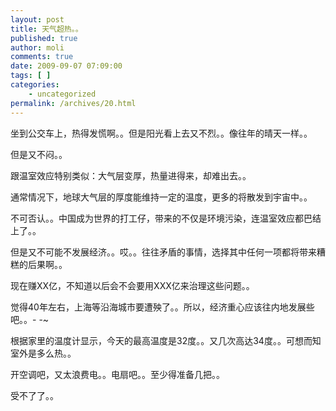 ```yaml
---
layout: post
title: 天气超热。。
published: true
author: moli
comments: true
date: 2009-09-07 07:09:00
tags: [ ]
categories:
    - uncategorized
permalink: /archives/20.html
---
```

坐到公交车上，热得发慌啊。。但是阳光看上去又不烈。。像往年的晴天一样。。

但是又不闷。。

跟温室效应特别类似：大气层变厚，热量进得来，却难出去。。

通常情况下，地球大气层的厚度能维持一定的温度，更多的将散发到宇宙中。。

不可否认。。中国成为世界的打工仔，带来的不仅是环境污染，连温室效应都巴结上了。。

但是又不可能不发展经济。。哎。。往往矛盾的事情，选择其中任何一项都将带来糟糕的后果啊。。

现在赚XX亿，不知道以后会不会要用XXX亿来治理这些问题。。 

觉得40年左右，上海等沿海城市要遭殃了。。所以，经济重心应该往内地发展些吧。。- -~ 

根据家里的温度计显示，今天的最高温度是32度。。又几次高达34度。。可想而知室外是多么热。。

开空调吧，又太浪费电。。电扇吧。。至少得准备几把。。 

受不了了。。